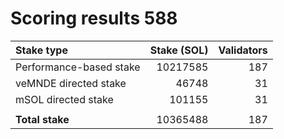# Scoring results 588

| Stake type              | Stake (SOL)    | Validators     |
|:------------------------|---------------:|---------------:|
| Performance-based stake | 10217585       | 187            |
| veMNDE directed stake   | 46748          | 31             |
| mSOL directed stake     | 101155         | 31             |
|                         |                |                |
| **Total stake**         | 10365488       | 187            |